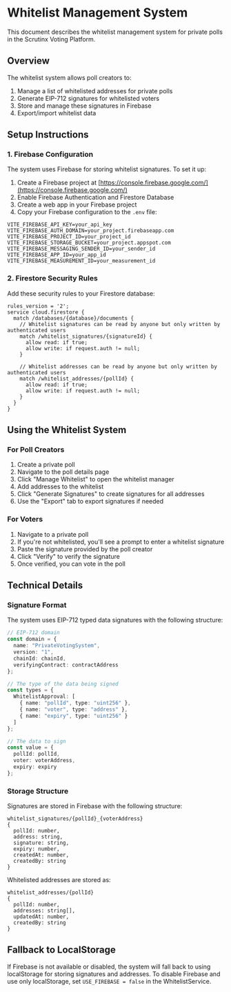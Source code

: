 # Whitelist Management System

This document describes the whitelist management system for private polls in the Scrutinx Voting Platform.

## Overview

The whitelist system allows poll creators to:
1. Manage a list of whitelisted addresses for private polls
2. Generate EIP-712 signatures for whitelisted voters
3. Store and manage these signatures in Firebase
4. Export/import whitelist data

## Setup Instructions

### 1. Firebase Configuration

The system uses Firebase for storing whitelist signatures. To set it up:

1. Create a Firebase project at [https://console.firebase.google.com/](https://console.firebase.google.com/)
2. Enable Firebase Authentication and Firestore Database
3. Create a web app in your Firebase project
4. Copy your Firebase configuration to the `.env` file:

```
VITE_FIREBASE_API_KEY=your_api_key
VITE_FIREBASE_AUTH_DOMAIN=your_project.firebaseapp.com
VITE_FIREBASE_PROJECT_ID=your_project_id
VITE_FIREBASE_STORAGE_BUCKET=your_project.appspot.com
VITE_FIREBASE_MESSAGING_SENDER_ID=your_sender_id
VITE_FIREBASE_APP_ID=your_app_id
VITE_FIREBASE_MEASUREMENT_ID=your_measurement_id
```

### 2. Firestore Security Rules

Add these security rules to your Firestore database:

```
rules_version = '2';
service cloud.firestore {
  match /databases/{database}/documents {
    // Whitelist signatures can be read by anyone but only written by authenticated users
    match /whitelist_signatures/{signatureId} {
      allow read: if true;
      allow write: if request.auth != null;
    }
    
    // Whitelist addresses can be read by anyone but only written by authenticated users
    match /whitelist_addresses/{pollId} {
      allow read: if true;
      allow write: if request.auth != null;
    }
  }
}
```

## Using the Whitelist System

### For Poll Creators

1. Create a private poll
2. Navigate to the poll details page
3. Click "Manage Whitelist" to open the whitelist manager
4. Add addresses to the whitelist
5. Click "Generate Signatures" to create signatures for all addresses
6. Use the "Export" tab to export signatures if needed

### For Voters

1. Navigate to a private poll
2. If you're not whitelisted, you'll see a prompt to enter a whitelist signature
3. Paste the signature provided by the poll creator
4. Click "Verify" to verify the signature
5. Once verified, you can vote in the poll

## Technical Details

### Signature Format

The system uses EIP-712 typed data signatures with the following structure:

```typescript
// EIP-712 domain
const domain = {
  name: "PrivateVotingSystem",
  version: "1",
  chainId: chainId,
  verifyingContract: contractAddress
};

// The type of the data being signed
const types = {
  WhitelistApproval: [
    { name: "pollId", type: "uint256" },
    { name: "voter", type: "address" },
    { name: "expiry", type: "uint256" }
  ]
};

// The data to sign
const value = {
  pollId: pollId,
  voter: voterAddress,
  expiry: expiry
};
```

### Storage Structure

Signatures are stored in Firebase with the following structure:

```
whitelist_signatures/{pollId}_{voterAddress}
{
  pollId: number,
  address: string,
  signature: string,
  expiry: number,
  createdAt: number,
  createdBy: string
}
```

Whitelisted addresses are stored as:

```
whitelist_addresses/{pollId}
{
  pollId: number,
  addresses: string[],
  updatedAt: number,
  createdBy: string
}
```

## Fallback to LocalStorage

If Firebase is not available or disabled, the system will fall back to using localStorage for storing signatures and addresses. To disable Firebase and use only localStorage, set `USE_FIREBASE = false` in the WhitelistService. 